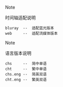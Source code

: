 > [!NOTE]
> 时间轴适配说明

```
bluray  --  适配蓝光版本
web     --  适配流媒体版本
```

> [!NOTE]
> 语言版本说明

```
chs     --  简中单语
cht     --  繁中单语
chs.eng --  简英双语
cht.eng --  繁英双语
```
